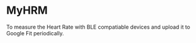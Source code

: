 MyHRM
=========

To measure the Heart Rate with BLE compatiable devices and upload it to Google Fit periodically.
